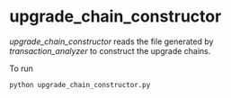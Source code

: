 # upgrade_chain_constructor

*upgrade_chain_constructor* reads the file generated by *transaction_analyzer* to construct the upgrade chains.

To run
```
python upgrade_chain_constructor.py
```
